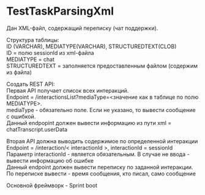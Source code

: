 # TestTaskParsingXml
Дан XML-файл, содержащий переписку (чат поддержки).

Структура таблицы:<br/>
ID (VARCHAR), MEDIATYPE(VARCHAR), STRUCTUREDTEXT(CLOB)<br/>
ID = полю sessionId из xml-файла<br/>
MEDIATYPE = chat<br/>
STRUCTUREDTEXT = заполняется предоставленным файлом (содержим из файла)

Создать REST API:<br/>
Первая API получает список всех интеракций.<br/>
Endpoint = /interactionsList?mediaType=<значение как в таблице по полю MEDIATYPE>.<br/>
mediaType - обязательно поле. Если не указано, то вывести сообщение с ошибкой.<br/>
Данный endpopint должен вывести информацию из пути xml = chatTranscript.userData

Вторая API должна выводить содержимое по определенной интеракции<br/>
Endpoint = /interaction/< interactionId >, interactionId = sessionId<br/>
Параметр interactionId - является обязательным. В случае не ввода - вывести информацию об ошибке<br/>
Данный endpoint должен вывести переписку по заданной интеракции.<br/>
По переписке вывести - время сообщения, кто писал, само сообщение

Основной фреймворк - Sprint boot
